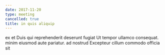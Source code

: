 ```yaml
---
date: 2017-11-20
type: meeting
cancelled: true
title: in quis aliquip
---
```

ex et Duis qui reprehenderit deserunt fugiat Ut tempor ullamco consequat. minim eiusmod aute pariatur. ad nostrud Excepteur cillum commodo officia sit